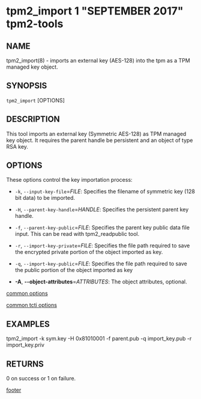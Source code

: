 tpm2_import 1 "SEPTEMBER 2017" tpm2-tools
==================================================

NAME
----

tpm2_import(8) - imports an external key (AES-128) into the tpm as a TPM managed key object.

SYNOPSIS
--------

`tpm2_import` [OPTIONS]

DESCRIPTION
-----------
This tool imports an external key (Symmetric AES-128) as TPM managed key object.
It requires the parent handle be persistent and an object of type RSA key.

OPTIONS
-------

These options control the key importation process:

  * `-k`, `--input-key-file`=_FILE_:
    Specifies the filename of symmetric key (128 bit data) to be imported.

  * `-H`, `--parent-key-handle`=_HANDLE_:
    Specifies the persistent parent key handle.

  * `-f`, `--parent-key-public`=_FILE_:
    Specifies the parent key public data file input. This can be read with
    tpm2_readpublic tool.

  * `-r`, `--import-key-private`=_FILE_:
    Specifies the file path required to save the encrypted private portion of
    the object imported as key.

  * `-q`, `--import-key-public`=_FILE_:
    Specifies the file path required to save the public portion of the object imported as key

  * **-A**, **--object-attributes**=_ATTRIBUTES_:
    The object attributes, optional.

[common options](common/options.md)

[common tcti options](common/tcti.md)

EXAMPLES
--------

tpm2_import -k sym.key -H 0x81010001 -f parent.pub -q import_key.pub -r import_key.priv

RETURNS
-------
0 on success or 1 on failure.

[footer](common/footer.md)
